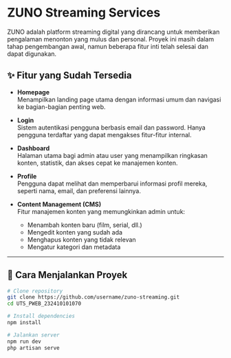 # ZUNO Streaming Services

ZUNO adalah platform streaming digital yang dirancang untuk memberikan pengalaman menonton yang mulus dan personal. Proyek ini masih dalam tahap pengembangan awal, namun beberapa fitur inti telah selesai dan dapat digunakan.

## ✨ Fitur yang Sudah Tersedia

- **Homepage**  
  Menampilkan landing page utama dengan informasi umum dan navigasi ke bagian-bagian penting web.

- **Login**  
  Sistem autentikasi pengguna berbasis email dan password. Hanya pengguna terdaftar yang dapat mengakses fitur-fitur internal.

- **Dashboard**  
  Halaman utama bagi admin atau user yang menampilkan ringkasan konten, statistik, dan akses cepat ke manajemen konten.

- **Profile**  
  Pengguna dapat melihat dan memperbarui informasi profil mereka, seperti nama, email, dan preferensi lainnya.

- **Content Management (CMS)**  
  Fitur manajemen konten yang memungkinkan admin untuk:
  - Menambah konten baru (film, serial, dll.)
  - Mengedit konten yang sudah ada
  - Menghapus konten yang tidak relevan
  - Mengatur kategori dan metadata

---

## 🚀 Cara Menjalankan Proyek

```bash
# Clone repository
git clone https://github.com/username/zuno-streaming.git
cd UTS_PWEB_232410101070

# Install dependencies
npm install

# Jalankan server
npm run dev
php artisan serve

